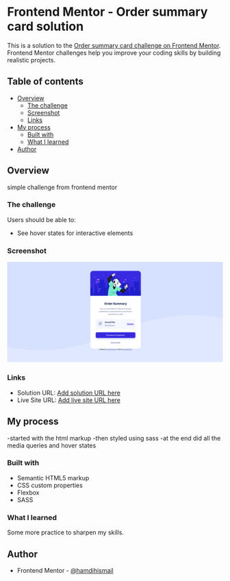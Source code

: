 # Frontend Mentor - Order summary card solution

This is a solution to the [Order summary card challenge on Frontend Mentor](https://www.frontendmentor.io/challenges/order-summary-component-QlPmajDUj). Frontend Mentor challenges help you improve your coding skills by building realistic projects.

## Table of contents

- [Overview](#overview)
  - [The challenge](#the-challenge)
  - [Screenshot](#screenshot)
  - [Links](#links)
- [My process](#my-process)
  - [Built with](#built-with)
  - [What I learned](#what-i-learned)
- [Author](#author)

## Overview

simple challenge from frontend mentor

### The challenge

Users should be able to:

- See hover states for interactive elements

### Screenshot

![](/Screenshot%202022-11-08%20at%2010-06-28%20Frontend%20Mentor%20Order%20summary%20card.png)

### Links

- Solution URL: [Add solution URL here](https://your-solution-url.com)
- Live Site URL: [Add live site URL here](https://your-live-site-url.com)

## My process

-started with the html markup
-then styled using sass
-at the end did all the media queries and hover states

### Built with

- Semantic HTML5 markup
- CSS custom properties
- Flexbox
- SASS

### What I learned

Some more practice to sharpen my skills.

## Author

- Frontend Mentor - [@hamdihismail](https://www.frontendmentor.io/profile/hamdihismail)

